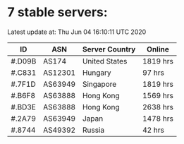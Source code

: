 # 7 stable servers:

Latest update at: Thu Jun 04 16:10:11 UTC 2020

| ID | ASN | Server Country | Online |
| -- | --- | -------------- | ------ |
| #.D09B | AS174 | United States | 1819 hrs |
| #.C831 | AS12301 | Hungary | 97 hrs |
| #.7F1D | AS63949 | Singapore | 1819 hrs |
| #.B6F8 | AS63888 | Hong Kong | 1569 hrs |
| #.BD3E | AS63888 | Hong Kong | 2638 hrs |
| #.2A79 | AS63949 | Japan | 1478 hrs |
| #.8744 | AS49392 | Russia | 42 hrs |

